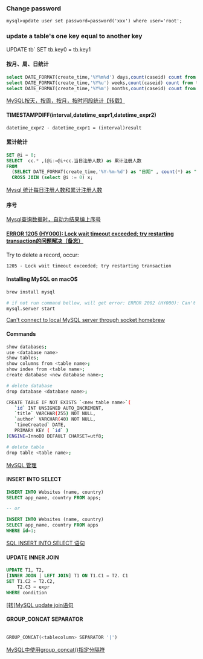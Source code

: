 ### Change password

`mysql>update user set password=password('xxx') where user='root';`

### update a table's one key equal to another key

UPDATE tb` 
SET tb.key0 = tb.key1


#### 按月、周、日统计

```sql
select DATE_FORMAT(create_time,'%Y%m%d') days,count(caseid) count from tc_case group by days;
select DATE_FORMAT(create_time,'%Y%u') weeks,count(caseid) count from tc_case group by weeks;
select DATE_FORMAT(create_time,'%Y%m') months,count(caseid) count from tc_case group by months;
```

[MySQL按天，按周，按月，按时间段统计【转载】](https://blog.csdn.net/qq_28056641/article/details/78306870)

#### TIMESTAMPDIFF(interval,datetime_expr1,datetime_expr2)

`datetime_expr2 - datetime_expr1 = (interval)result`

#### 累计统计

```sql
SET @i = 0;
SELECT  cc.* ,(@i:=@i+cc.当日注册人数) as 累计注册人数
FROM
  (SELECT DATE_FORMAT(create_time,'%Y-%m-%d') as "日期" , count(*) as "当日注册人数" FROM user_t GROUP BY  日期)cc
  CROSS JOIN (select @i := 0) x;
```

[Mysql 统计每日注册人数和累计注册人数](https://blog.csdn.net/u012440725/article/details/82775178)


#### 序号

[Mysql查询数据时，自动为结果编上序号](https://blog.csdn.net/arbben/article/details/78665389)


#### [ERROR 1205 (HY000): Lock wait timeout exceeded; try restarting transaction的问题解决（备忘）](https://blog.csdn.net/mayor125/article/details/76186661)

Try to delete a record, occur:

`1205 - Lock wait timeout exceeded; try restarting transaction`


#### Installing MySQL on macOS

```sh
brew install mysql

# if not run command bellow, will get error: ERROR 2002 (HY000): Can't connect to local MySQL server through socket '/tmp/mysql.sock' (2)
mysql.server start
```

[Can't connect to local MySQL server through socket homebrew](https://stackoverflow.com/a/18090173/6279975)


#### Commands

```sh
show databases;
use <database name>
show tables;
show columns from <table name>;
show index from <table name>;
create database <new database name>;

# delete database
drop database <database name>;

CREATE TABLE IF NOT EXISTS `<new table name>`(
   `id` INT UNSIGNED AUTO_INCREMENT,
   `title` VARCHAR(255) NOT NULL,
   `author` VARCHAR(40) NOT NULL,
   `timeCreated` DATE,
   PRIMARY KEY ( `id` )
)ENGINE=InnoDB DEFAULT CHARSET=utf8;

# delete table
drop table <table name>;
```

[MySQL 管理](https://www.runoob.com/mysql/mysql-administration.html)


#### INSERT INTO SELECT

```sql
INSERT INTO Websites (name, country)
SELECT app_name, country FROM apps;

-- or

INSERT INTO Websites (name, country)
SELECT app_name, country FROM apps
WHERE id=1;
```

[SQL INSERT INTO SELECT 语句](https://www.runoob.com/sql/sql-insert-into-select.html)

#### UPDATE INNER JOIN

```sql
UPDATE T1, T2,
[INNER JOIN | LEFT JOIN] T1 ON T1.C1 = T2. C1
SET T1.C2 = T2.C2, 
    T2.C3 = expr
WHERE condition
```

[[转]MySQL update join语句](https://www.cnblogs.com/dirgo/p/9491777.html)

#### GROUP_CONCAT SEPARATOR

```sql

GROUP_CONCAT(<tablecolumn> SEPARATOR '|')

```
[MySQL中使用group_concat()指定分隔符](https://www.cnblogs.com/ljch/p/12205580.html)